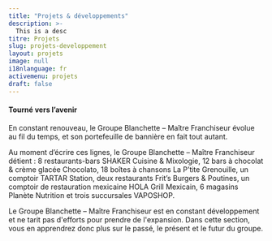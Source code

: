 ```yaml
---
title: "Projets & développements"
description: >-
  This is a desc
titre: Projets
slug: projets-developpement
layout: projets
image: null
i18nlanguage: fr
activemenu: projets
draft: false
---
```

#### Tourné vers l’avenir

En constant renouveau, le Groupe Blanchette – Maître Franchiseur évolue au fil du temps, et son portefeuille de bannière en fait tout autant.

Au moment d’écrire ces lignes, le Groupe Blanchette – Maître Franchiseur détient : 8 restaurants-bars SHAKER Cuisine & Mixologie, 12 bars à chocolat & crème glacée Chocolato, 18 boîtes à chansons La P’tite Grenouille, un comptoir TARTAR Station, deux restaurants Frit’s Burgers & Poutines, un comptoir de restauration mexicaine HOLA Grill Mexicain, 6 magasins Planète Nutrition et trois succursales VAPOSHOP.

Le Groupe Blanchette – Maître Franchiseur est en constant développement et ne tarit pas d'efforts pour prendre de l'expansion. Dans cette section, vous en apprendrez donc plus sur le passé, le présent et le futur du groupe.
